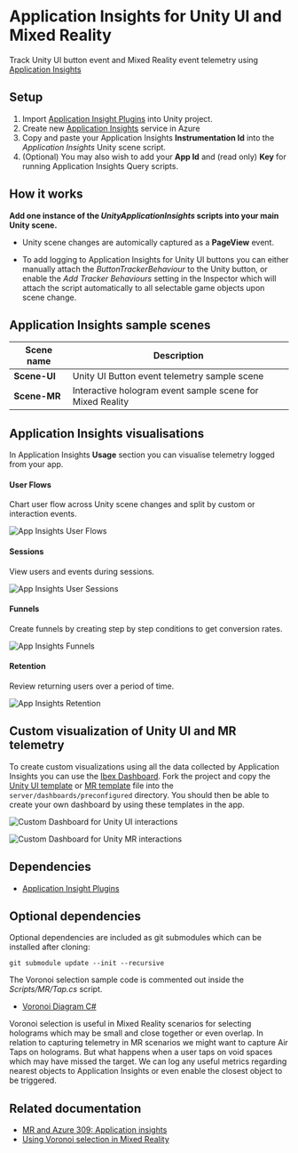 # Application Insights for Unity UI and Mixed Reality

Track Unity UI button event and Mixed Reality event telemetry using [Application Insights](https://azure.microsoft.com/en-gb/services/application-insights/)

## Setup

1. Import [Application Insight Plugins](https://github.com/Microsoft/HolographicAcademy/raw/Azure-MixedReality-Labs/Azure%20Mixed%20Reality%20Labs/MR%20and%20Azure%20309%20-%20Application%20insights/AppInsights_LabPlugins.unitypackage) into Unity project.
2. Create new [Application Insights](https://portal.azure.com) service in Azure
3. Copy and paste your Application Insights **Instrumentation Id** into the *Application Insights* Unity scene script. 
4. (Optional) You may also wish to add your **App Id** and (read only) **Key** for running Application Insights Query scripts.

## How it works

**Add one instance of the *UnityApplicationInsights* scripts into your main Unity scene.**

- Unity scene changes are automically captured as a **PageView** event.

- To add logging to Application Insights for Unity UI buttons you can either manually attach the *ButtonTrackerBehaviour* to the Unity button, or enable the *Add Tracker Behaviours* setting in the Inspector which will attach the script automatically to all selectable game objects upon scene change.

## Application Insights sample scenes
| Scene name | Description |
| --- | --- |
| **Scene-UI** | Unity UI Button event telemetry sample scene 
| **Scene-MR** | Interactive hologram event sample scene for Mixed Reality

## Application Insights visualisations
In Application Insights **Usage** section you can visualise telemetry logged from your app.

#### User Flows
Chart user flow across Unity scene changes and split by custom or interaction events.

![App Insights User Flows](https://user-images.githubusercontent.com/1880480/45675692-cf400c80-bb27-11e8-9bc9-207efcc6f80f.PNG)

#### Sessions
View users and events during sessions.

![App Insights User Sessions](https://user-images.githubusercontent.com/1880480/45675721-e1ba4600-bb27-11e8-9355-7faf52e1c33b.PNG)

#### Funnels
Create funnels by creating step by step conditions to get conversion rates.

![App Insights Funnels](https://user-images.githubusercontent.com/1880480/45675730-e5e66380-bb27-11e8-9b02-5dd4a19d2c2c.PNG)

#### Retention
Review returning users over a period of time.

![App Insights Retention](https://user-images.githubusercontent.com/1880480/45741886-97e96280-bbf0-11e8-9f15-1a8cdd13e494.PNG)

## Custom visualization of Unity UI and MR telemetry 

To create custom visualizations using all the data collected by Application Insights you can use the [Ibex Dashboard](https://github.com/Azure/ibex-dashboard). Fork the project and copy the [Unity UI template](https://gist.github.com/deadlyfingers/2d66cd04ad34a23fc5f5ec006d0fff12) or [MR template](https://gist.github.com/deadlyfingers/e664aaccb748be2f332f462615f6a090) file into the `server/dashboards/preconfigured` directory. You should then be able to create your own dashboard by using these templates in the app.

![Custom Dashboard for Unity UI interactions](https://user-images.githubusercontent.com/1880480/45675769-00204180-bb28-11e8-804c-17e77c4d78bf.PNG)

![Custom Dashboard for Unity MR interactions](https://user-images.githubusercontent.com/1880480/45675798-10382100-bb28-11e8-9b4e-e4d908316f89.PNG)

## Dependencies
- [Application Insight Plugins](https://github.com/Microsoft/HolographicAcademy/raw/Azure-MixedReality-Labs/Azure%20Mixed%20Reality%20Labs/MR%20and%20Azure%20309%20-%20Application%20insights/AppInsights_LabPlugins.unitypackage)

## Optional dependencies
Optional dependencies are included as git submodules which can be installed after cloning:  

`git submodule update --init --recursive`

The Voronoi selection sample code is commented out inside the *Scripts/MR/Tap.cs* script.  
- [Voronoi Diagram C#](https://github.com/PouletFrit/csDelaunay)

Voronoi selection is useful in Mixed Reality scenarios for selecting holograms which may be small and close together or even overlap. In relation to capturing telemetry in MR scenarios we might want to capture Air Taps on holograms. But what happens when a user taps on void spaces which may have missed the target. We can log any useful metrics regarding nearest objects to Application Insights or even enable the closest object to be triggered.

## Related documentation
- [MR and Azure 309: Application insights](https://docs.microsoft.com/en-us/windows/mixed-reality/mr-azure-309)
- [Using Voronoi selection in Mixed Reality](https://www.microsoft.com/developerblog/2018/03/09/voronoi-selection-cancer-drug-network-visualization-mixed-reality/)